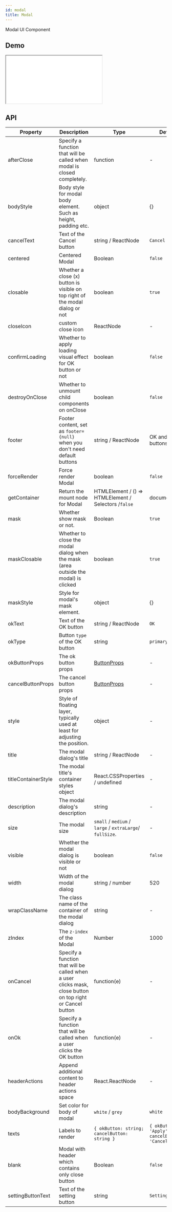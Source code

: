 ```yaml
---
id: modal
title: Modal
---
```


Modal UI Component

## Demo

<iframe src="/storybook-static/iframe.html?id=components-modal--default"></iframe>

## API

| Property            | Description                                                                                                | Type                                                     | Default                                         | Version |
| ------------------- | ---------------------------------------------------------------------------------------------------------- | -------------------------------------------------------- | ----------------------------------------------- | ------- |
| afterClose          | Specify a function that will be called when modal is closed completely.                                    | function                                                 | -                                               |
| bodyStyle           | Body style for modal body element. Such as height, padding etc.                                            | object                                                   | {}                                              |
| cancelText          | Text of the Cancel button                                                                                  | string / ReactNode                                       | `Cancel`                                        |
| centered            | Centered Modal                                                                                             | Boolean                                                  | `false`                                         |
| closable            | Whether a close (x) button is visible on top right of the modal dialog or not                              | boolean                                                  | `true`                                          |
| closeIcon           | custom close icon                                                                                          | ReactNode                                                | -                                               |
| confirmLoading      | Whether to apply loading visual effect for OK button or not                                                | boolean                                                  | `false`                                         |
| destroyOnClose      | Whether to unmount child components on onClose                                                             | boolean                                                  | `false`                                         |
| footer              | Footer content, set as `footer={null}` when you don't need default buttons                                 | string / ReactNode                                       | OK and Cancel buttons                           |
| forceRender         | Force render Modal                                                                                         | boolean                                                  | `false`                                         |
| getContainer        | Return the mount node for Modal                                                                            | HTMLElement / () => HTMLElement / Selectors /`false`     | document.body                                   |
| mask                | Whether show mask or not.                                                                                  | Boolean                                                  | `true`                                          |
| maskClosable        | Whether to close the modal dialog when the mask (area outside the modal) is clicked                        | boolean                                                  | `true`                                          |
| maskStyle           | Style for modal's mask element.                                                                            | object                                                   | {}                                              |
| okText              | Text of the OK button                                                                                      | string / ReactNode                                       | `OK`                                            |
| okType              | Button `type` of the OK button                                                                             | string                                                   | `primary`                                       |
| okButtonProps       | The ok button props                                                                                        | [ButtonProps](/components/button)                        | -                                               |
| cancelButtonProps   | The cancel button props                                                                                    | [ButtonProps](/components/button)                        | -                                               |
| style               | Style of floating layer, typically used at least for adjusting the position.                               | object                                                   | -                                               |
| title               | The modal dialog's title                                                                                   | string / ReactNode                                       | -                                               |
| titleContainerStyle | The modal title's container styles object                                                                  | React.CSSProperties / undefined                          | -                                               |
| description         | The modal dialog's description                                                                             | string                                                   | -                                               |
| size                | The modal size                                                                                             | `small` / `medium` / `large` / `extraLarge`/ `fullSize`. | -                                               |
| visible             | Whether the modal dialog is visible or not                                                                 | boolean                                                  | `false`                                         |
| width               | Width of the modal dialog                                                                                  | string / number                                          | 520                                             |
| wrapClassName       | The class name of the container of the modal dialog                                                        | string                                                   | -                                               |
| zIndex              | The `z-index` of the Modal                                                                                 | Number                                                   | 1000                                            |
| onCancel            | Specify a function that will be called when a user clicks mask, close button on top right or Cancel button | function(e)                                              | -                                               |
| onOk                | Specify a function that will be called when a user clicks the OK button                                    | function(e)                                              | -                                               |
| headerActions       | Append additional content to header actions space                                                          | React.ReactNode                                          | -                                               |
| bodyBackground      | Set color for body of modal                                                                                | `white` / `grey`                                         | `white`                                         |
| texts               | Labels to render                                                                                           | `{ okButton: string; cancelButton: string }`             | `{ okButton: 'Apply', cancelButton: 'Cancel' }` |
| blank               | Modal with header which contains only close button                                                         | Boolean                                                  | `false`                                         |
| settingButtonText   | Text of the setting button                                                                                 | string                                                   | `Setting`                                       |
